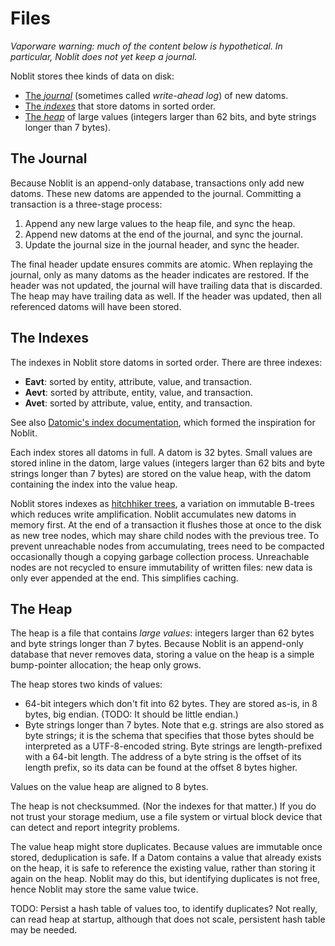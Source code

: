 # Files

*Vaporware warning: much of the content below is hypothetical. In particular,
Noblit does not yet keep a journal.*

Noblit stores thee kinds of data on disk:

 * [The *journal*](#the-journal) (sometimes called *write-ahead log*) of new datoms.
 * [The *indexes*](#the-indexes) that store datoms in sorted order.
 * [The *heap*](#the-heap) of large values (integers larger than 62 bits, and
   byte strings longer than 7 bytes).

## The Journal

Because Noblit is an append-only database, transactions only add new datoms.
These new datoms are appended to the journal. Committing a transaction is a
three-stage process:

 1. Append any new large values to the heap file, and sync the heap.
 2. Append new datoms at the end of the journal, and sync the journal.
 3. Update the journal size in the journal header, and sync the header.

The final header update ensures commits are atomic. When replaying the journal,
only as many datoms as the header indicates are restored. If the header was not
updated, the journal will have trailing data that is discarded. The heap may
have trailing data as well. If the header was updated, then all referenced
datoms will have been stored.

## The Indexes

The indexes in Noblit store datoms in sorted order. There are three indexes:

 * **Eavt**: sorted by entity, attribute, value, and transaction.
 * **Aevt**: sorted by attribute, entity, value, and transaction.
 * **Avet**: sorted by attribute, value, entity, and transaction.

See also [Datomic's index documentation][datomic-indexes], which formed the
inspiration for Noblit.

Each index stores all datoms in full. A datom is 32 bytes. Small values are
stored inline in the datom, large values (integers larger than 62 bits and byte
strings longer than 7 bytes) are stored on the value heap, with the datom
containing the index into the value heap.

[datomic-indexes]: https://docs.datomic.com/cloud/query/raw-index-access.html

Noblit stores indexes as [hitchhiker trees][htree], a variation on immutable
B-trees which reduces write amplification. Noblit accumulates new datoms in
memory first. At the end of a transaction it flushes those at once to the disk
as new tree nodes, which may share child nodes with the previous tree. To
prevent unreachable nodes from accumulating, trees need to be compacted
occasionally though a copying garbage collection process. Unreachable nodes
are not recycled to ensure immutability of written files: new data is only ever
appended at the end. This simplifies caching.

[htree]: htree.md

## The Heap

The heap is a file that contains *large values*: integers larger than 62 bytes
and byte strings longer than 7 bytes. Because Noblit is an append-only database
that never removes data, storing a value on the heap is a simple bump-pointer
allocation; the heap only grows.

The heap stores two kinds of values:

 * 64-bit integers which don't fit into 62 bytes. They are stored as-is, in 8
   bytes, big endian. (TODO: It should be little endian.)
 * Byte strings longer than 7 bytes. Note that e.g. strings are also stored as
   byte strings; it is the schema that specifies that those bytes should be
   interpreted as a UTF-8-encoded string. Byte strings are length-prefixed with
   a 64-bit length. The address of a byte string is the offset of its length
   prefix, so its data can be found at the offset 8 bytes higher.

Values on the value heap are aligned to 8 bytes.

The heap is not checksummed. (Nor the indexes for that matter.) If you do not
trust your storage medium, use a file system or virtual block device that can
detect and report integrity problems.

The value heap might store duplicates. Because values are immutable once stored,
deduplication is safe. If a Datom contains a value that already exists on the
heap, it is safe to reference the existing value, rather than storing it again
on the heap. Noblit may do this, but identifying duplicates is not free, hence
Noblit may store the same value twice.

TODO: Persist a hash table of values too, to identify duplicates? Not really,
can read heap at startup, although that does not scale, persistent hash table
may be needed.
